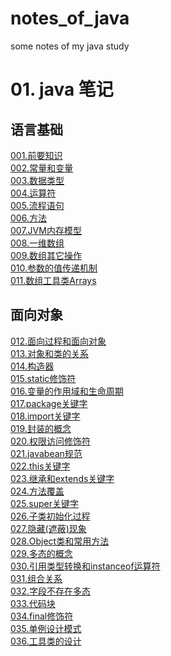 # notes_of_java
some notes of my java study

# 01. java 笔记 
## 语言基础
<a href="01.java_notes\001.前要知识.md">001.前要知识</a>  
<a href="01.java_notes\002.常量和变量.md">002.常量和变量</a>  
<a href="01.java_notes\003.数据类型.md">003.数据类型</a>  
<a href="01.java_notes\004.运算符.md">004.运算符</a>  
<a href="01.java_notes\005.流程语句.md">005.流程语句</a>  
<a href="01.java_notes\006.方法.md">006.方法</a>  
<a href="01.java_notes\007.JVM内存模型.md">007.JVM内存模型</a>  
<a href="01.java_notes\008.一维数组.md">008.一维数组</a>  
<a href="01.java_notes\009.数组其它操作.md">009.数组其它操作</a>  
<a href="01.java_notes\010.参数的值传递机制.md">010.参数的值传递机制</a>  
<a href="01.java_notes\011.数组工具类Arrays.md">011.数组工具类Arrays</a>   

## 面向对象

<a href="01.java_notes\012.面向过程和面向对象.md">012.面向过程和面向对象</a>  
<a href="01.java_notes\013.对象和类的关系.md">013.对象和类的关系</a>  
<a href="01.java_notes\014.构造器.md">014.构造器</a>  
<a href="01.java_notes\015.static修饰符.md">015.static修饰符</a>  
<a href="01.java_notes\016.变量的作用域和生命周期.md">016.变量的作用域和生命周期</a>  
<a href="01.java_notes\017.package关键字.md">017.package关键字</a>  
<a href="01.java_notes\018.import关键字.md">018.import关键字</a>  
<a href="01.java_notes\019.封装的概念.md">019.封装的概念</a>  
<a href="01.java_notes\020.权限访问修饰符.md">020.权限访问修饰符</a>  
<a href="01.java_notes\021.javabean规范.md">021.javabean规范</a>  
<a href="01.java_notes\022.this关键字.md">022.this关键字</a>  
<a href="01.java_notes\023.继承和extends关键字.md">023.继承和extends关键字</a>  
<a href="01.java_notes\024.方法覆盖.md">024.方法覆盖</a>  
<a href="01.java_notes\025.super关键字.md">025.super关键字</a>  
<a href="01.java_notes\026.子类初始化过程.md">026.子类初始化过程</a>  
<a href="01.java_notes\027.隐藏(遮蔽)现象.md">027.隐藏(遮蔽)现象</a>  
<a href="01.java_notes\028.Object类和常用方法.md">028.Object类和常用方法</a>  
<a href="01.java_notes\029.多态的概念.md">029.多态的概念</a>  
<a href="01.java_notes\030.引用类型转换和instanceof运算符.md">030.引用类型转换和instanceof运算符</a>  
<a href="01.java_notes\031.组合关系.md">031.组合关系</a>  
<a href="01.java_notes\032.字段不存在多态.md">032.字段不存在多态</a>  
<a href="01.java_notes\033.代码块.md">033.代码块</a>  
<a href="01.java_notes\034.final修饰符.md">034.final修饰符</a>  
<a href="01.java_notes\035.单例设计模式.md">035.单例设计模式</a>  
<a href="01.java_notes\036.工具类的设计.md">036.工具类的设计</a>  
<a href=""></a>  
<a href=""></a>  
<a href=""></a>  
<a href=""></a>  
<a href=""></a>  
<a href=""></a>  
<a href=""></a>  
<a href=""></a>  
<a href=""></a>  
<a href=""></a>  
<a href=""></a>  
<a href=""></a>  
